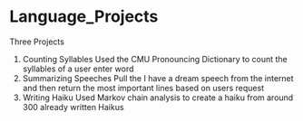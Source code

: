 # Language_Projects
Three Projects
1) Counting Syllables
    Used the CMU Pronouncing Dictionary to count the syllables of a user enter word
2) Summarizing Speeches
    Pull the I have a dream speech from the internet and then return the most important lines based on users request
3) Writing Haiku
    Used Markov chain analysis to create a haiku from around 300 already written Haikus
